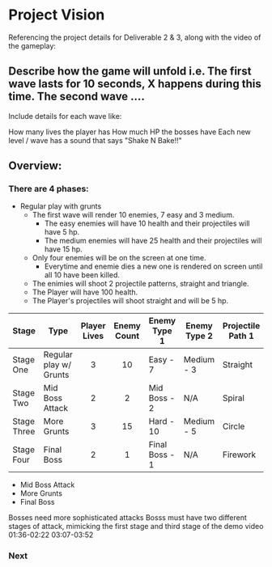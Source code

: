# Project Vision

Referencing the project details for Deliverable 2 & 3, along with the video of the gameplay:

##  Describe how the game will unfold i.e. The first wave lasts for 10 seconds, X happens during this time. The second wave ....

Include details for each wave like:

How many lives the player has
How much HP the bosses have
Each new level / wave has a sound that says "Shake N Bake!!"

## Overview:

### There are 4 phases:

* Regular play with grunts
    * The first wave will render 10 enemies, 7 easy and 3 medium.
        *  The easy enemies will have 10 health and their projectiles will have 5 hp.
        *  The medium enemies will have 25 health and their projectiles will have 15 hp.
    * Only four enemies will be on the screen at one time.
        * Everytime and enemie dies a new one is rendered on screen until all 10 have been killed.
    * The enimies will shoot 2 projectile patterns, straight and triangle.
    * The Player will have 100 health.
    * The Player's projectiles will shoot straight and will be 5 hp.
 
| Stage | Type | Player Lives | Enemy Count | Enemy Type 1 | Enemy Type 2 | Projectile Path 1 | Projectile Path 2 |
|-------------|------------------------|:---:|:---:|----------------|------------|---------------|--------------|
| Stage One   | Regular play w/ Grunts | 3   | 10  | Easy - 7       | Medium - 3 | Straight | Triangle     |
| Stage Two   | Mid Boss Attack        | 2   | 2   | Mid Boss - 2   | N/A        | Spiral   | Semicircle   |
| Stage Three | More Grunts            | 3   | 15  | Hard - 10      | Medium - 5 | Circle   | Spiral Down  |
| Stage Four  | Final Boss             | 2   | 1   | Final Boss - 1 | N/A        | Firework | Checkerboard |
* Mid Boss Attack
* More Grunts
* Final Boss

Bosses need more sophisticated attacks
Bosss must have two different stages of attack, mimicking the first stage and third stage of the demo video
01:36-02:22
03:07-03:52

### Next